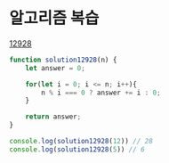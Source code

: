 # 알고리즘 복습

[12928](https://programmers.co.kr/learn/courses/30/lessons/12928)
```js
function solution12928(n) {
    let answer = 0;

    for(let i = 0; i <= n; i++){
        n % i === 0 ? answer += i : 0;
    } 

    return answer;
}

console.log(solution12928(12)) // 28
console.log(solution12928(5)) // 6
```